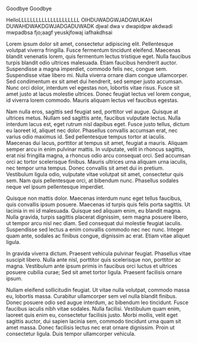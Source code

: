Goodbye
Goodbye

HelloLLLLLLLLLLLLLLLLLLLLL
OIHDUWADGWJADGWUKAH DUWAHDWAKDGWJADGADUWADK
djwal dwa v dwapidpw akdwadi mwpadbsa fjo;aagf yeuskjfowaj iafhakdhsai

Lorem ipsum dolor sit amet, consectetur adipiscing elit. Pellentesque volutpat viverra fringilla. Fusce fermentum tincidunt eleifend. Maecenas blandit venenatis lorem, quis fermentum lectus tristique eget. Nulla faucibus turpis blandit odio ultrices malesuada. Etiam faucibus hendrerit auctor. Suspendisse a magna imperdiet, commodo felis nec, congue sem. Suspendisse vitae libero mi. Nulla viverra ornare diam congue ullamcorper. Sed condimentum ex sit amet dui hendrerit, sed semper justo accumsan. Nunc orci dolor, interdum vel egestas non, lobortis vitae risus. Fusce sit amet justo at lacus molestie ultrices. Donec feugiat lectus vel lorem congue, id viverra lorem commodo. Mauris aliquam lectus vel faucibus egestas.

Nam nulla eros, sagittis sed feugiat sed, porttitor vel augue. Quisque at ultrices metus. Nullam sed sagittis ante, faucibus vulputate lectus. Nulla interdum lacus est, eget rutrum nisl dapibus eget. Fusce justo tellus, dictum eu laoreet id, aliquet nec dolor. Phasellus convallis accumsan erat, nec varius odio maximus id. Sed pellentesque tempus tortor at iaculis. Maecenas dui lacus, porttitor at tempus sit amet, feugiat a mauris. Aliquam semper arcu in enim pulvinar mattis. In vulputate, velit in rhoncus sagittis, erat nisi fringilla magna, a rhoncus odio arcu consequat orci. Sed accumsan orci ac tortor scelerisque finibus. Mauris ultrices urna aliquam urna iaculis, nec tempor urna tempus. Donec convallis sit amet dui in pretium. Vestibulum ligula odio, vulputate vitae volutpat sit amet, consectetur quis sem. Nam quis pellentesque orci, at bibendum nunc. Phasellus sodales neque vel ipsum pellentesque imperdiet.

Quisque non mattis dolor. Maecenas interdum nunc eget tellus faucibus, quis convallis ipsum posuere. Maecenas id turpis quis felis porta sagittis. Ut lacinia in mi id malesuada. Quisque sed aliquam enim, eu blandit magna. Nulla gravida, turpis sagittis placerat dignissim, sem magna posuere libero, ut tempor arcu nisl nec diam. Sed consequat dui molestie feugiat iaculis. Suspendisse sed lectus a enim convallis commodo nec nec nunc. Integer quam ante, sodales ac finibus congue, dignissim ac erat. Etiam vitae aliquet ligula.

In gravida viverra dictum. Praesent vehicula pulvinar feugiat. Phasellus vitae suscipit libero. Nulla ante nisl, porttitor quis scelerisque non, porttitor ac magna. Vestibulum ante ipsum primis in faucibus orci luctus et ultrices posuere cubilia curae; Sed sit amet tortor ligula. Praesent facilisis ornare ipsum.

Nullam eleifend sollicitudin feugiat. Ut vitae nulla volutpat, commodo massa eu, lobortis massa. Curabitur ullamcorper sem vel nulla blandit finibus. Donec posuere odio sed augue interdum, ac bibendum leo tincidunt. Fusce faucibus iaculis nibh vitae sodales. Nulla facilisi. Vestibulum quam enim, laoreet quis enim eu, consectetur facilisis justo. Morbi mollis, velit eget sagittis auctor, dui sapien lacinia sem, commodo tincidunt urna quam sit amet massa. Donec facilisis lectus nec erat ornare dignissim. Proin ut consectetur ligula. Duis tempor ullamcorper vehicula. 
